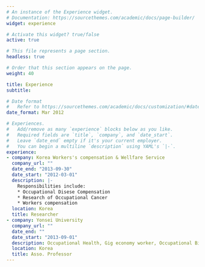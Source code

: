 ```yaml
---
# An instance of the Experience widget.
# Documentation: https://sourcethemes.com/academic/docs/page-builder/
widget: experience

# Activate this widget? true/false
active: true

# This file represents a page section.
headless: true

# Order that this section appears on the page.
weight: 40

title: Experience
subtitle:

# Date format
#   Refer to https://sourcethemes.com/academic/docs/customization/#date-format
date_format: Mar 2012

# Experiences.
#   Add/remove as many `experience` blocks below as you like.
#   Required fields are `title`, `company`, and `date_start`.
#   Leave `date_end` empty if it's your current employer.
#   You can begin a multiline `description` using YAML's `|-`.
experience:
- company: Korea Workers's compensation & Wellfare Service
  company_url: ""
  date_end: "2013-09-30"
  date_start: "2012-03-01"
  description: |-
    Responsibilities include:
    * Occupational Disese Compensation
    * Research of Occupational Cancer
    * Workers compensation
  location: Korea
  title: Researcher
- company: Yonsei University
  company_url: ""
  date_end: ""
  date_start: "2013-09-01"
  description: Occupational Health, Gig economy worker, Occupational Big Data Cohort
  location: Korea
  title: Asso. Professor
---
```


